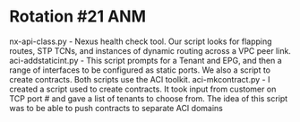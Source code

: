 # Rotation #21 ANM
nx-api-class.py - Nexus health check tool. Our script looks for flapping routes, STP TCNs, and instances of dynamic routing across a VPC peer link.
aci-addstaticint.py - This script prompts for a Tenant and EPG, and then a range of interfaces to be configured as static ports. We also a script to create contracts. Both scripts use the ACI toolkit.
aci-mkcontract.py - I created a script used to create contracts. It took input from customer on TCP port # and gave a list of tenants to choose from. The idea of this script was to be able to push contracts to separate ACI domains
